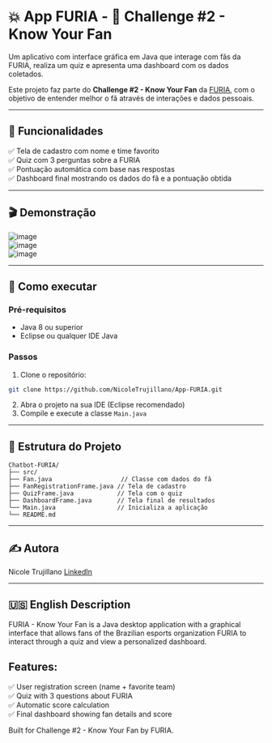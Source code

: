 # 💥 App FURIA - 🧠 Challenge #2 - Know Your Fan

Um aplicativo com interface gráfica em Java que interage com fãs da FURIA, realiza um quiz e apresenta uma dashboard com os dados coletados.

Este projeto faz parte do **Challenge #2 - Know Your Fan** da [FURIA](https://www.furia.gg/), com o objetivo de entender melhor o fã através de interações e dados pessoais.

---

## 📌 Funcionalidades

✅ Tela de cadastro com nome e time favorito  
✅ Quiz com 3 perguntas sobre a FURIA  
✅ Pontuação automática com base nas respostas  
✅ Dashboard final mostrando os dados do fã e a pontuação obtida  

---

## 🎬 Demonstração

![image](https://github.com/user-attachments/assets/477cfc21-deef-47c0-b508-0e091ba8356e)  
![image](https://github.com/user-attachments/assets/ec267752-6f13-4a21-aecc-0682fb3a2639)  
![image](https://github.com/user-attachments/assets/cdbeb53d-539e-4974-985a-4fe0b909df41)  

---

## 🚀 Como executar

### Pré-requisitos
- Java 8 ou superior
- Eclipse ou qualquer IDE Java

### Passos
1. Clone o repositório:
```bash
git clone https://github.com/NicoleTrujillano/App-FURIA.git
```
2. Abra o projeto na sua IDE (Eclipse recomendado)
3. Compile e execute a classe `Main.java`

---

## 📂 Estrutura do Projeto
```
Chatbot-FURIA/
├── src/
├── Fan.java                   // Classe com dados do fã
├── FanRegistrationFrame.java // Tela de cadastro
├── QuizFrame.java            // Tela com o quiz
├── DashboardFrame.java       // Tela final de resultados
└── Main.java                 // Inicializa a aplicação
└── README.md
```

---


## ✍️ Autora
Nicole Trujillano
[LinkedIn](https://www.linkedin.com/in/nicole-trujillano-292aa4358/)

---

## 🇺🇸 English Description

FURIA - Know Your Fan is a Java desktop application with a graphical interface that allows fans of the Brazilian esports organization FURIA to interact through a quiz and view a personalized dashboard.

## Features:
✅ User registration screen (name + favorite team)  
✅ Quiz with 3 questions about FURIA  
✅ Automatic score calculation  
✅ Final dashboard showing fan details and score  


Built for Challenge #2 - Know Your Fan by FURIA.
